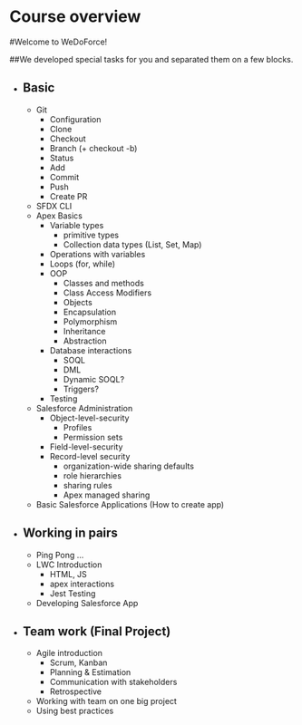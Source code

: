 # Course overview

#Welcome to WeDoForce!

##We developed special tasks for you and separated them on a few blocks.

- Basic 
    -
    - Git
        - Configuration
        - Clone
        - Checkout
        - Branch (+ checkout -b)
        - Status
        - Add
        - Commit
        - Push
        - Create PR
    - SFDX CLI
    - Apex Basics
        - Variable types
            - primitive types
            - Collection data types (List, Set, Map)
        - Operations with variables
        - Loops (for, while)
        - OOP
            - Classes and methods
            - Class Access Modifiers
            - Objects
            - Encapsulation
            - Polymorphism
            - Inheritance
            - Abstraction
        - Database interactions
            - SOQL
            - DML
            - Dynamic SOQL?
            - Triggers?
        - Testing
    - Salesforce Administration
        - Object-level-security
            - Profiles
            - Permission sets
        - Field-level-security
        - Record-level security
            - organization-wide sharing defaults
            - role hierarchies
            - sharing rules
            - Apex managed sharing
    - Basic Salesforce Applications (How to create app)
- Working in pairs
    -
    - Ping Pong ...
    - LWC Introduction 
        - HTML, JS
        - apex interactions
        - Jest Testing
    - Developing Salesforce App
- Team work (Final Project)
    - 
    - Agile introduction
        - Scrum, Kanban
        - Planning & Estimation
        - Communication with stakeholders
        - Retrospective
    - Working with team on one big project
    - Using best practices 